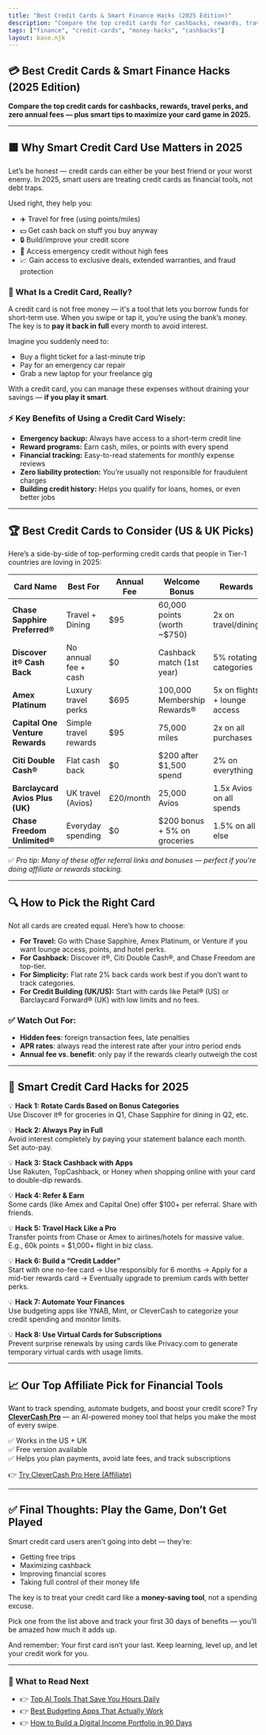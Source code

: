 ```yaml
---
title: "Best Credit Cards & Smart Finance Hacks (2025 Edition)"
description: "Compare the top credit cards for cashbacks, rewards, travel perks, and zero annual fees — plus smart tips to maximize your card game in 2025."
tags: ["finance", "credit-cards", "money-hacks", "cashbacks"]
layout: base.njk
---
```


<article class="article-section">

## 💳 Best Credit Cards & Smart Finance Hacks (2025 Edition)

**Compare the top credit cards for cashbacks, rewards, travel perks, and zero annual fees — plus smart tips to maximize your card game in 2025.**

---

## 🟩 Why Smart Credit Card Use Matters in 2025

Let’s be honest — credit cards can either be your best friend or your worst enemy. In 2025, smart users are treating credit cards as financial tools, not debt traps.

Used right, they help you:
- ✈️ Travel for free (using points/miles)
- 💵 Get cash back on stuff you buy anyway
- 🔒 Build/improve your credit score
- 🧠 Access emergency credit without high fees
- 📈 Gain access to exclusive deals, extended warranties, and fraud protection

### 🧾 What Is a Credit Card, Really?
A credit card is not free money — it's a tool that lets you borrow funds for short-term use. When you swipe or tap it, you’re using the bank’s money. The key is to **pay it back in full** every month to avoid interest.

Imagine you suddenly need to:
- Buy a flight ticket for a last-minute trip
- Pay for an emergency car repair
- Grab a new laptop for your freelance gig

With a credit card, you can manage these expenses without draining your savings — **if you play it smart**.

### ⚡ Key Benefits of Using a Credit Card Wisely:
- **Emergency backup:** Always have access to a short-term credit line
- **Reward programs:** Earn cash, miles, or points with every spend
- **Financial tracking:** Easy-to-read statements for monthly expense reviews
- **Zero liability protection:** You’re usually not responsible for fraudulent charges
- **Building credit history:** Helps you qualify for loans, homes, or even better jobs

---

## 🏆 Best Credit Cards to Consider (US & UK Picks)

Here’s a side-by-side of top-performing credit cards that people in Tier-1 countries are loving in 2025:

| Card Name                         | Best For            | Annual Fee | Welcome Bonus       | Rewards                        | Rating |
|----------------------------------|---------------------|------------|----------------------|-------------------------------|--------|
| **Chase Sapphire Preferred®**    | Travel + Dining     | $95        | 60,000 points (worth ~$750) | 2x on travel/dining         | ⭐⭐⭐⭐⭐ |
| **Discover it® Cash Back**       | No annual fee + cash | $0         | Cashback match (1st year)   | 5% rotating categories       | ⭐⭐⭐⭐☆ |
| **Amex Platinum**                | Luxury travel perks | $695       | 100,000 Membership Rewards® | 5x on flights + lounge access | ⭐⭐⭐⭐☆ |
| **Capital One Venture Rewards**  | Simple travel rewards| $95        | 75,000 miles              | 2x on all purchases          | ⭐⭐⭐⭐☆ |
| **Citi Double Cash®**            | Flat cash back      | $0         | $200 after $1,500 spend     | 2% on everything             | ⭐⭐⭐⭐ |
| **Barclaycard Avios Plus (UK)**  | UK travel (Avios)   | £20/month  | 25,000 Avios              | 1.5x Avios on all spends     | ⭐⭐⭐⭐ |
| **Chase Freedom Unlimited®**     | Everyday spending   | $0         | $200 bonus + 5% on groceries | 1.5% on all else             | ⭐⭐⭐⭐☆ |

✅ *Pro tip: Many of these offer referral links and bonuses — perfect if you're doing affiliate or rewards stacking.*

---

## 🔍 How to Pick the Right Card

Not all cards are created equal. Here’s how to choose:

- **For Travel:** Go with Chase Sapphire, Amex Platinum, or Venture if you want lounge access, points, and hotel perks.
- **For Cashback:** Discover it®, Citi Double Cash®, and Chase Freedom are top-tier.
- **For Simplicity:** Flat rate 2% back cards work best if you don’t want to track categories.
- **For Credit Building (UK/US):** Start with cards like Petal® (US) or Barclaycard Forward® (UK) with low limits and no fees.

### ✅ Watch Out For:
- **Hidden fees**: foreign transaction fees, late penalties
- **APR rates**: always read the interest rate after your intro period ends
- **Annual fee vs. benefit**: only pay if the rewards clearly outweigh the cost

---

## 🧠 Smart Credit Card Hacks for 2025

💡 **Hack 1: Rotate Cards Based on Bonus Categories**  
Use Discover it® for groceries in Q1, Chase Sapphire for dining in Q2, etc.

💡 **Hack 2: Always Pay in Full**  
Avoid interest completely by paying your statement balance each month. Set auto-pay.

💡 **Hack 3: Stack Cashback with Apps**  
Use Rakuten, TopCashback, or Honey when shopping online with your card to double-dip rewards.

💡 **Hack 4: Refer & Earn**  
Some cards (like Amex and Capital One) offer $100+ per referral. Share with friends.

💡 **Hack 5: Travel Hack Like a Pro**  
Transfer points from Chase or Amex to airlines/hotels for massive value. E.g., 60k points = $1,000+ flight in biz class.

💡 **Hack 6: Build a “Credit Ladder”**  
Start with one no-fee card → Use responsibly for 6 months → Apply for a mid-tier rewards card → Eventually upgrade to premium cards with better perks.

💡 **Hack 7: Automate Your Finances**  
Use budgeting apps like YNAB, Mint, or CleverCash to categorize your credit spending and monitor limits.

💡 **Hack 8: Use Virtual Cards for Subscriptions**  
Prevent surprise renewals by using cards like Privacy.com to generate temporary virtual cards with usage limits.

---

## 📈 Our Top Affiliate Pick for Financial Tools

Want to track spending, automate budgets, and boost your credit score? Try **[CleverCash Pro](#)** — an AI-powered money tool that helps you make the most of every swipe.

✅ Works in the US + UK  
✅ Free version available  
✅ Helps you plan payments, avoid late fees, and track subscriptions

👉 [Try CleverCash Pro Here (Affiliate)](#)

---

## ✅ Final Thoughts: Play the Game, Don’t Get Played

Smart credit card users aren’t going into debt — they’re:
- Getting free trips
- Maximizing cashback
- Improving financial scores
- Taking full control of their money life

The key is to treat your credit card like a **money-saving tool**, not a spending excuse.

Pick one from the list above and track your first 30 days of benefits — you’ll be amazed how much it adds up.

And remember: Your first card isn’t your last. Keep learning, level up, and let your credit work for you.

---

### 📌 What to Read Next
- 👉 [Top AI Tools That Save You Hours Daily](#)
- 👉 [Best Budgeting Apps That Actually Work](#)
- 👉 [How to Build a Digital Income Portfolio in 90 Days](#)

</article>
